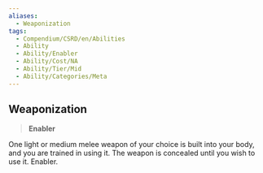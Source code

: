 ```yaml
---
aliases:
  - Weaponization
tags:
  - Compendium/CSRD/en/Abilities
  - Ability
  - Ability/Enabler
  - Ability/Cost/NA
  - Ability/Tier/Mid
  - Ability/Categories/Meta
---
```

  
    
## Weaponization    
>**Enabler**  
    
One light or medium melee weapon of your choice is built into your body, and you are trained in using it. The weapon is concealed until you wish to use it. Enabler.
